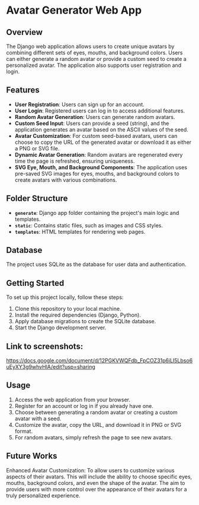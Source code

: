 
# Avatar Generator Web App

## Overview
The Django web application allows users to create unique avatars by combining different sets of eyes, mouths, and background colors. Users can either generate a random avatar or provide a custom seed to create a personalized avatar. The application also supports user registration and login.

## Features
- **User Registration**: Users can sign up for an account.
- **User Login**: Registered users can log in to access additional features.
- **Random Avatar Generation**: Users can generate random avatars.
- **Custom Seed Input**: Users can provide a seed (string), and the application generates an avatar based on the ASCII values of the seed.
- **Avatar Customization**: For custom seed-based avatars, users can choose to copy the URL of the generated avatar or download it as either a PNG or SVG file.
- **Dynamic Avatar Generation**: Random avatars are regenerated every time the page is refreshed, ensuring uniqueness.
- **SVG Eye, Mouth, and Background Components**: The application uses pre-saved SVG images for eyes, mouths, and background colors to create avatars with various combinations.

## Folder Structure
- **`generate`**: Django app folder containing the project's main logic and templates.
- **`static`**: Contains static files, such as images and CSS styles.
- **`templates`**: HTML templates for rendering web pages.


## Database
The project uses SQLite as the database for user data and authentication.

## Getting Started
To set up this project locally, follow these steps:

1. Clone this repository to your local machine.
2. Install the required dependencies (Django, Python).
3. Apply database migrations to create the SQLite database.
4. Start the Django development server.

## Link to screenshots:
https://docs.google.com/document/d/12PGKVWQFdb_FpCOZ31p6iLI5Lbso6uEyXY3g9whvHlA/edit?usp=sharing

## Usage
1. Access the web application from your browser.
2. Register for an account or log in if you already have one.
3. Choose between generating a random avatar or creating a custom avatar with a seed.
4. Customize the avatar, copy the URL, and download it in PNG or SVG format.
5. For random avatars, simply refresh the page to see new avatars.

## Future Works
Enhanced Avatar Customization: 
     To allow users to customize various aspects of their avatars. This will include the ability to choose specific eyes, mouths, background colors, and even the shape of the avatar. The aim to provide users with more control over the appearance of their avatars for a truly personalized experience.




